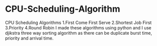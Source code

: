 # CPU-Scheduling-Algorithm
CPU Scheduling Algorithms
1.First Come First Serve
2.Shortest Job First
3.Priority
4.Round Robin
I made these algorithms using python and I use djikstra three way sorting algorithm as there can be duplicate burst time, priority and arrival time.
